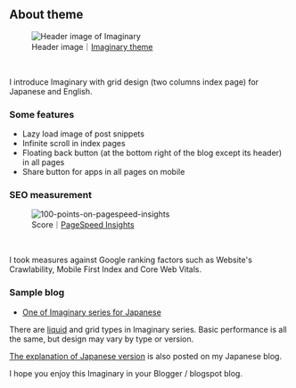 <h2>About theme</h2>

<figure><img  style="margin-bottom:0 !important" src="https://raw.githubusercontent.com/nagahitoyuki/imaginary-liquid/master/imaginary.jpg" alt="Header image of Imaginary"><footer>Header image｜<a href="https://imaginary-theme.blogspot.com/">Imaginary theme</a></footer></figure><br>

<p>I introduce Imaginary with grid design (two columns index page) for Japanese and English.</p>

<h3>Some features</h3>

<ul><li>Lazy load image of post snippets</li><li>Infinite scroll in index pages</li><li>Floating back button (at the bottom right of the blog except its header) in all pages</li><li>Share button for apps in all pages on mobile</li></ul>

<h3>SEO measurement</h3>

<figure><img  style="margin-bottom:0 !important" src="https://raw.githubusercontent.com/nagahitoyuki/imaginary-liquid/master/score.jpg" alt="100-points-on-pagespeed-insights"><footer>Score｜<a href="https://developers.google.com/speed/pagespeed/insights/">PageSpeed Insights</a></footer></figure><br>

<p>I took measures against Google ranking factors such as Website's Crawlability, Mobile First Index and Core Web Vitals.</p>

<h3>Sample blog</h3>

<ul><li><a href="https://imaginary-theme.blogspot.com/">One of Imaginary series for Japanese</a> </li></ul>

<p>There are <a href="https://github.com/nagahitoyuki/imaginary-liquid">liquid</a> and grid types in Imaginary series. Basic performance is all the same, but design may vary by type or version.</p>

<p><a href="https://www.nagahitoyuki.com/p/imaginary-theme-for-blogger.html">The explanation of Japanese version</a> is also posted on my Japanese blog.</p>

<p>I hope you enjoy this Imaginary in your Blogger / blogspot blog.</p>